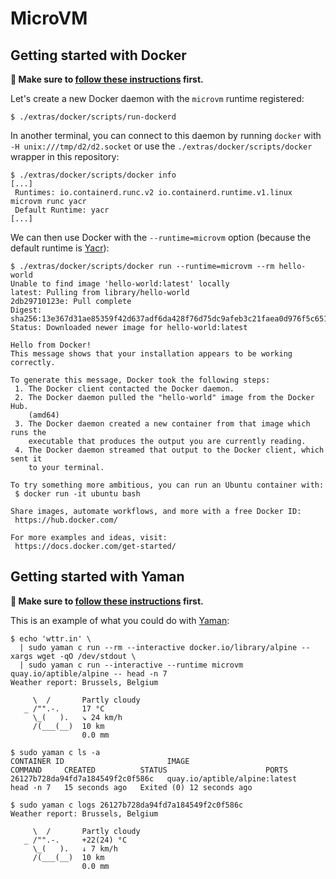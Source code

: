 # MicroVM

## Getting started with Docker

**👋 Make sure to [follow these instructions](../../README.md#building-this-project) first.**

Let's create a new Docker daemon with the `microvm` runtime registered:

```console
$ ./extras/docker/scripts/run-dockerd
```

In another terminal, you can connect to this daemon by running `docker` with `-H unix:///tmp/d2/d2.socket` or use the `./extras/docker/scripts/docker` wrapper in this repository:

```console
$ ./extras/docker/scripts/docker info
[...]
 Runtimes: io.containerd.runc.v2 io.containerd.runtime.v1.linux microvm runc yacr
 Default Runtime: yacr
[...]
```

We can then use Docker with the `--runtime=microvm` option (because the default
runtime is [Yacr][]):

```console
$ ./extras/docker/scripts/docker run --runtime=microvm --rm hello-world
Unable to find image 'hello-world:latest' locally
latest: Pulling from library/hello-world
2db29710123e: Pull complete
Digest: sha256:13e367d31ae85359f42d637adf6da428f76d75dc9afeb3c21faea0d976f5c651
Status: Downloaded newer image for hello-world:latest

Hello from Docker!
This message shows that your installation appears to be working correctly.

To generate this message, Docker took the following steps:
 1. The Docker client contacted the Docker daemon.
 2. The Docker daemon pulled the "hello-world" image from the Docker Hub.
    (amd64)
 3. The Docker daemon created a new container from that image which runs the
    executable that produces the output you are currently reading.
 4. The Docker daemon streamed that output to the Docker client, which sent it
    to your terminal.

To try something more ambitious, you can run an Ubuntu container with:
 $ docker run -it ubuntu bash

Share images, automate workflows, and more with a free Docker ID:
 https://hub.docker.com/

For more examples and ideas, visit:
 https://docs.docker.com/get-started/

```

## Getting started with Yaman

**👋 Make sure to [follow these instructions](../../README.md#building-this-project) first.**

This is an example of what you could do with [Yaman][]:

```console
$ echo 'wttr.in' \
  | sudo yaman c run --rm --interactive docker.io/library/alpine -- xargs wget -qO /dev/stdout \
  | sudo yaman c run --interactive --runtime microvm quay.io/aptible/alpine -- head -n 7
Weather report: Brussels, Belgium

     \  /       Partly cloudy
   _ /"".-.     17 °C
     \_(   ).   ↘ 24 km/h
     /(___(__)  10 km
                0.0 mm

$ sudo yaman c ls -a
CONTAINER ID                       IMAGE                           COMMAND     CREATED          STATUS                      PORTS
26127b728da94fd7a184549f2c0f586c   quay.io/aptible/alpine:latest   head -n 7   15 seconds ago   Exited (0) 12 seconds ago

$ sudo yaman c logs 26127b728da94fd7a184549f2c0f586c
Weather report: Brussels, Belgium

     \  /       Partly cloudy
   _ /"".-.     +22(24) °C
     \_(   ).   ↓ 7 km/h
     /(___(__)  10 km
                0.0 mm
```

[yacr]: ../yacr/README.md
[yaman]: ../yaman/README.md
